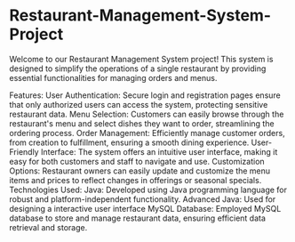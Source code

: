 # Restaurant-Management-System-Project

Welcome to our Restaurant Management System project! This system is designed to simplify the operations of a single restaurant by providing essential functionalities for managing orders and menus.

Features:
User Authentication: Secure login and registration pages ensure that only authorized users can access the system, protecting sensitive restaurant data.
Menu Selection: Customers can easily browse through the restaurant's menu and select dishes they want to order, streamlining the ordering process.
Order Management: Efficiently manage customer orders, from creation to fulfillment, ensuring a smooth dining experience.
User-Friendly Interface: The system offers an intuitive user interface, making it easy for both customers and staff to navigate and use.
Customization Options: Restaurant owners can easily update and customize the menu items and prices to reflect changes in offerings or seasonal specials.
Technologies Used:
Java: Developed using Java programming language for robust and platform-independent functionality.
Advanced Java: Used for designing a interactive user interface
MySQL Database: Employed MySQL database to store and manage restaurant data, ensuring efficient data retrieval and storage.
